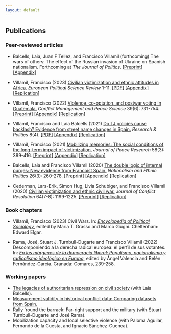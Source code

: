 ```yaml
---
layout: default
---
```


## Publications

### Peer-reviewed articles

* Balcells, Laia, Juan F Tellez, and Francisco Villamil (forthcoming) The wars of others: The effect of the Russian invasion of Ukraine on Spanish nationalism. Forthcoming at *The Journal of Politics*. [[Preprint]](https://www.laiabalcells.com/wp-content/uploads/Ukraine_and_Spanish_Nationalism.pdf) [[Appendix]](https://www.laiabalcells.com/wp-content/uploads/Online-appendix-Ukraine-Spanish-Nationalism.pdf)

* Villamil, Francisco (2023) [Civilian victimization and ethnic attitudes in Africa.](https://doi.org/10.1017/S1755773923000097) *European Political Science Review* 1-11. [[PDF]](https://www.cambridge.org/core/services/aop-cambridge-core/content/view/973528557583A9CB9A401109A6F15C20/S1755773923000097a.pdf/civilian-victimization-and-ethnic-attitudes-in-africa.pdf) [[Appendix]](https://static.cambridge.org/content/id/urn:cambridge.org:id:article:S1755773923000097/resource/name/S1755773923000097sup001.pdf) [[Replication]](https://github.com/franvillamil/ethnicity_africa)

* Villamil, Francisco (2022) [Violence, co-optation, and postwar voting in Guatemala.](https://journals.sagepub.com/doi/full/10.1177/07388942211066539) *Conflict Management and Peace Science* 39(6): 731-754.
  [[Preprint]](https://nbviewer.org/github/franvillamil/legacies_guatemala/blob/master/writing/preprint.pdf) [[Appendix]](https://nbviewer.org/github/franvillamil/legacies_guatemala/blob/master/writing/appendix.pdf) [[Replication]](https://github.com/franvillamil/legacies_guatemala)

* Villamil, Francisco and Laia Balcells (2021) [Do TJ policies cause backlash? Evidence from street name changes in Spain.](https://journals.sagepub.com/doi/full/10.1177/20531680211058550) *Research & Politics* 8(4).
  [[PDF]](https://journals.sagepub.com/doi/pdf/10.1177/20531680211058550) [[Appendix]](https://nbviewer.org/github/franvillamil/franvillamil.github.io/blob/master/files/appendix_Villamil_Balcells_2021.pdf) [[Replication]](https://github.com/franvillamil/streets_vox)

* Villamil, Francisco (2021) [Mobilizing memories: The social conditions of the long-term impact of victimization.](https://doi.org/10.1177/0022343320912816) *Journal of Peace Research* 58(3): 399-416. [[Preprint]](https://nbviewer.org/github/franvillamil/franvillamil.github.io/blob/master/files/preprint_Villamil_2020_JPR.pdf) [[Appendix]](https://nbviewer.org/github/franvillamil/franvillamil.github.io/blob/master/files/appendix_Villamil_2020_JPR.pdf) [[Replication]](https://github.com/franvillamil/franvillamil.github.io/raw/master/files/replication_Villamil_2020_JPR.zip)

* Balcells, Laia and Francisco Villamil (2020) [The double logic of internal purges: New evidence from Francoist Spain.](https://doi.org/10.1080/13537113.2020.1795451) *Nationalism and Ethnic Politics* 26(3): 260-278. [[Preprint]](https://nbviewer.org/github/franvillamil/franvillamil.github.io/blob/master/files/preprint_Balcells_Villamil_2020_NEPS.pdf) [[Appendix]](https://nbviewer.org/github/franvillamil/franvillamil.github.io/blob/master/files/appendix_Balcells_Villamil_2020_NEPS.pdf) [[Replication]](https://github.com/franvillamil/franvillamil.github.io/raw/master/files/replication_Balcells_Villamil_2020_NEPS.zip)

* Cederman, Lars-Erik, Simon Hug, Livia Schubiger, and Francisco Villamil (2020) [Civilian victimization and ethnic civil war.](https://journals.sagepub.com/doi/full/10.1177/0022002719898873) *Journal of Conflict Resolution* 64(7-8): 1199-1225. [[Preprint]](https://nbviewer.org/github/franvillamil/franvillamil.github.io/blob/master/files/Cederman_et_al_2020_JCR.pdf) [[Replication]](https://github.com/franvillamil/franvillamil.github.io/raw/master/files/replication_cederman_et_al_2020.zip)

### Book chapters

* Villamil, Francisco (2023) Civil Wars. In: *[Encyclopedia of Political Sociology](https://www.e-elgar.com/shop/gbp/elgar-encyclopedia-of-political-sociology-9781803921228.html)*, edited by Maria T. Grasso and Marco Giugni. Cheltenham: Edward Elgar.

* Rama, José, Stuart J. Turnbull-Dugarte and Francisco Villamil (2022) Descomponiendo a la derecha radical europea: el perfil de sus votantes. In: *[En los márgenes de la democracia liberal: Populismo, nacionalismo y radicalismo ideológico en Europa](https://www.comares.com/libro/en-los-margenes-de-la-democracia-liberal_143816/)*, edited by Ángel Valencia and Belén Fernández-García. Granada: Comares, 239-258.

### Working papers

* [The legacies of authoritarian repression on civil society](https://doi.org/10.35188/UNU-WIDER/2023/309-3) (with Laia Balcells).
* [Measurement validity in historical conflict data: Comparing datasets from Spain.](https://osf.io/c6wgk/)
* Rally 'round the barrack: Far-right support and the military (with Stuart Turnbull-Dugarte and José Rama).
* Mobilization capacity and local selective violence (with Paloma Aguilar, Fernando de la Cuesta, and Ignacio Sánchez-Cuenca).
